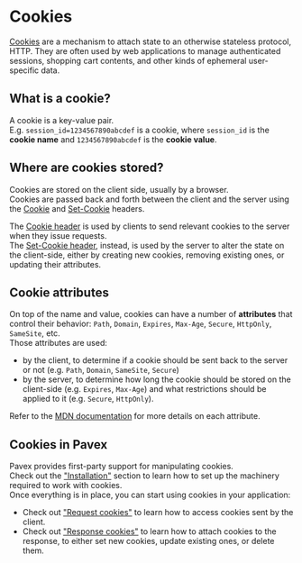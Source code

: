 # Cookies

[Cookies](https://developer.mozilla.org/en-US/docs/Web/HTTP/Cookies) are a mechanism
to attach state to an otherwise stateless protocol, HTTP.
They are often used by web applications to manage authenticated sessions, shopping cart contents,
and other kinds of ephemeral user-specific data.

## What is a cookie?

A cookie is a key-value pair.\
E.g. `session_id=1234567890abcdef` is a cookie,
where `session_id` is the **cookie name** and `1234567890abcdef` is the **cookie value**.

## Where are cookies stored?

Cookies are stored on the client side, usually by a browser.\
Cookies are passed back and forth between the client and the server
using the [Cookie](https://developer.mozilla.org/en-US/docs/Web/HTTP/Headers/Cookie)
and [Set-Cookie](https://developer.mozilla.org/en-US/docs/Web/HTTP/Headers/Set-Cookie) headers.

The [Cookie header](https://developer.mozilla.org/en-US/docs/Web/HTTP/Headers/Cookie) is used by clients
to send relevant cookies to the server when they issue requests.\
The [Set-Cookie header](https://developer.mozilla.org/en-US/docs/Web/HTTP/Headers/Set-Cookie), instead, is used by the
server to alter the state on the client-side, either by creating new cookies,
removing existing ones, or updating their attributes.

## Cookie attributes

On top of the name and value, cookies can have a number of **attributes** that control their behavior:
`Path`, `Domain`, `Expires`, `Max-Age`, `Secure`, `HttpOnly`, `SameSite`, etc.\
Those attributes are used:

- by the client, to determine if a cookie should be sent back to the server or not (e.g. `Path`, `Domain`, `SameSite`, `Secure`)
- by the server, to determine how long the cookie should be stored on the client-side (e.g. `Expires`, `Max-Age`)
  and what restrictions should be applied to it (e.g. `Secure`, `HttpOnly`).

Refer to the [MDN documentation](https://developer.mozilla.org/en-US/docs/Web/HTTP/Headers/Set-Cookie#attributes)
for more details on each attribute.

## Cookies in Pavex

Pavex provides first-party support for manipulating cookies.\
Check out the ["Installation"](installation.md) section
to learn how to set up the machinery required to work with cookies.\
Once everything is in place, you can start using cookies in your application:

- Check out ["Request cookies"](request_cookies.md) to learn how to access cookies sent by the client.
- Check out ["Response cookies"](response_cookies.md) to learn how to attach cookies to the response,
  to either set new cookies, update existing ones, or delete them.

[Blueprint]: /api_reference/pavex/struct.Blueprint.html
[CookieKit]: /api_reference/pavex/cookie/struct.CookieKit.html
[ProcessorConfig]: /api_reference/pavex/cookie/struct.ProcessorConfig.html
[ProcessorConfig::default]: /api_reference/pavex/cookie/struct.ProcessorConfig.html#method.default
[default settings]: /api_reference/pavex/cookie/struct.ProcessorConfig.html#fields
[RequestCookies]: /api_reference/pavex/cookie/struct.RequestCookies.html
[RequestCookies::get]: /api_reference/pavex/cookie/struct.RequestCookies.html#method.get
[RequestCookies::get_all]: /api_reference/pavex/cookie/struct.RequestCookies.html#method.get_all
[ResponseCookie::new]: /api_reference/pavex/cookie/struct.ResponseCookie.html#method.new
[ResponseCookies]: /api_reference/pavex/cookie/struct.ResponseCookies.html
[ResponseCookies::insert]: /api_reference/pavex/cookie/struct.ResponseCookies.html#method.insert
[RemovalCookie]: /api_reference/pavex/cookie/struct.RemovalCookie.html
[response_cookie_injector]: /api_reference/pavex/cookie/struct.CookieKit.html#method.response_cookie_injector
